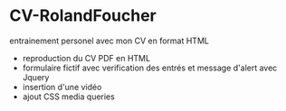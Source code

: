 # CV-RolandFoucher

entrainement personel avec mon CV en format HTML

 - reproduction du CV PDF en HTML 
 - formulaire fictif avec verification des entrés et message d'alert avec Jquery
 - insertion d'une vidéo
 - ajout CSS media queries
